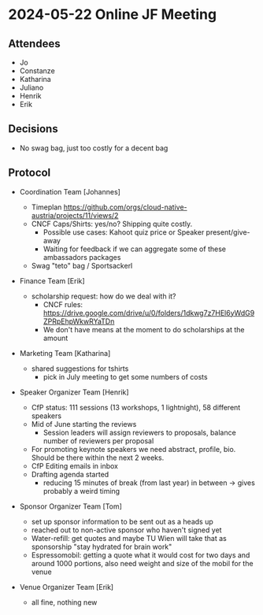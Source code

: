 # 2024-05-22 Online JF Meeting

## Attendees

- Jo
- Constanze
- Katharina
- Juliano
- Henrik
- Erik


## Decisions

- No swag bag, just too costly for a decent bag

## Protocol

- Coordination Team [Johannes]
  - Timeplan https://github.com/orgs/cloud-native-austria/projects/11/views/2
  - CNCF Caps/Shirts: yes/no? Shipping quite costly.
    - Possible use cases: Kahoot quiz price or Speaker present/give-away
    - Waiting for feedback if we can aggregate some of these ambassadors packages
  - Swag "teto" bag / Sportsackerl

- Finance Team [Erik]
  - scholarship request: how do we deal with it?
    - CNCF rules: https://drive.google.com/drive/u/0/folders/1dkwg7z7HEl6yWdG9ZPRpEhpWkwRYaTDn
    - We don't have means at the moment to do scholarships at the amount

- Marketing Team [Katharina]
  - shared suggestions for tshirts
    - pick in July meeting to get some numbers of costs

- Speaker Organizer Team [Henrik]
  - CfP status: 111 sessions (13 workshops, 1 lightnight), 58 different speakers
  - Mid of June starting the reviews
    - Session leaders will assign reviewers to proposals, balance number of reviewers per proposal
  - For promoting keynote speakers we need abstract, profile, bio. Should be there within the next 2 weeks.
  - CfP Editing emails in inbox
  - Drafting agenda started
    - reducing 15 minutes of break (from last year) in between -> gives probably a weird timing

- Sponsor Organizer Team [Tom]
  - set up sponsor information to be sent out as a heads up
  - reached out to non-active sponsor who haven't signed yet
  - Water-refill: get quotes and maybe TU Wien will take that as sponsorship "stay hydrated for brain work"
  - Espressomobil: getting a quote what it would cost for two days and around 1000 portions, also need weight and size of the mobil for the venue

- Venue Organizer Team [Erik]
  - all fine, nothing new
